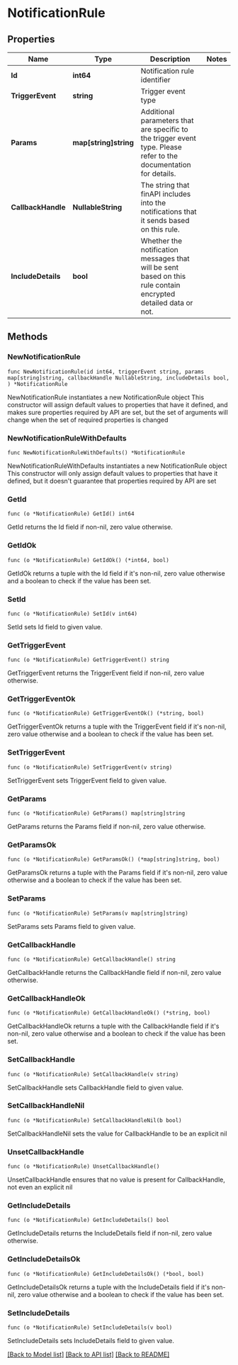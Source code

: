# NotificationRule

## Properties

Name | Type | Description | Notes
------------ | ------------- | ------------- | -------------
**Id** | **int64** | Notification rule identifier | 
**TriggerEvent** | **string** | Trigger event type | 
**Params** | **map[string]string** | Additional parameters that are specific to the trigger event type. Please refer to the documentation for details. | 
**CallbackHandle** | **NullableString** | The string that finAPI includes into the notifications that it sends based on this rule. | 
**IncludeDetails** | **bool** | Whether the notification messages that will be sent based on this rule contain encrypted detailed data or not. | 

## Methods

### NewNotificationRule

`func NewNotificationRule(id int64, triggerEvent string, params map[string]string, callbackHandle NullableString, includeDetails bool, ) *NotificationRule`

NewNotificationRule instantiates a new NotificationRule object
This constructor will assign default values to properties that have it defined,
and makes sure properties required by API are set, but the set of arguments
will change when the set of required properties is changed

### NewNotificationRuleWithDefaults

`func NewNotificationRuleWithDefaults() *NotificationRule`

NewNotificationRuleWithDefaults instantiates a new NotificationRule object
This constructor will only assign default values to properties that have it defined,
but it doesn't guarantee that properties required by API are set

### GetId

`func (o *NotificationRule) GetId() int64`

GetId returns the Id field if non-nil, zero value otherwise.

### GetIdOk

`func (o *NotificationRule) GetIdOk() (*int64, bool)`

GetIdOk returns a tuple with the Id field if it's non-nil, zero value otherwise
and a boolean to check if the value has been set.

### SetId

`func (o *NotificationRule) SetId(v int64)`

SetId sets Id field to given value.


### GetTriggerEvent

`func (o *NotificationRule) GetTriggerEvent() string`

GetTriggerEvent returns the TriggerEvent field if non-nil, zero value otherwise.

### GetTriggerEventOk

`func (o *NotificationRule) GetTriggerEventOk() (*string, bool)`

GetTriggerEventOk returns a tuple with the TriggerEvent field if it's non-nil, zero value otherwise
and a boolean to check if the value has been set.

### SetTriggerEvent

`func (o *NotificationRule) SetTriggerEvent(v string)`

SetTriggerEvent sets TriggerEvent field to given value.


### GetParams

`func (o *NotificationRule) GetParams() map[string]string`

GetParams returns the Params field if non-nil, zero value otherwise.

### GetParamsOk

`func (o *NotificationRule) GetParamsOk() (*map[string]string, bool)`

GetParamsOk returns a tuple with the Params field if it's non-nil, zero value otherwise
and a boolean to check if the value has been set.

### SetParams

`func (o *NotificationRule) SetParams(v map[string]string)`

SetParams sets Params field to given value.


### GetCallbackHandle

`func (o *NotificationRule) GetCallbackHandle() string`

GetCallbackHandle returns the CallbackHandle field if non-nil, zero value otherwise.

### GetCallbackHandleOk

`func (o *NotificationRule) GetCallbackHandleOk() (*string, bool)`

GetCallbackHandleOk returns a tuple with the CallbackHandle field if it's non-nil, zero value otherwise
and a boolean to check if the value has been set.

### SetCallbackHandle

`func (o *NotificationRule) SetCallbackHandle(v string)`

SetCallbackHandle sets CallbackHandle field to given value.


### SetCallbackHandleNil

`func (o *NotificationRule) SetCallbackHandleNil(b bool)`

 SetCallbackHandleNil sets the value for CallbackHandle to be an explicit nil

### UnsetCallbackHandle
`func (o *NotificationRule) UnsetCallbackHandle()`

UnsetCallbackHandle ensures that no value is present for CallbackHandle, not even an explicit nil
### GetIncludeDetails

`func (o *NotificationRule) GetIncludeDetails() bool`

GetIncludeDetails returns the IncludeDetails field if non-nil, zero value otherwise.

### GetIncludeDetailsOk

`func (o *NotificationRule) GetIncludeDetailsOk() (*bool, bool)`

GetIncludeDetailsOk returns a tuple with the IncludeDetails field if it's non-nil, zero value otherwise
and a boolean to check if the value has been set.

### SetIncludeDetails

`func (o *NotificationRule) SetIncludeDetails(v bool)`

SetIncludeDetails sets IncludeDetails field to given value.



[[Back to Model list]](../README.md#documentation-for-models) [[Back to API list]](../README.md#documentation-for-api-endpoints) [[Back to README]](../README.md)


